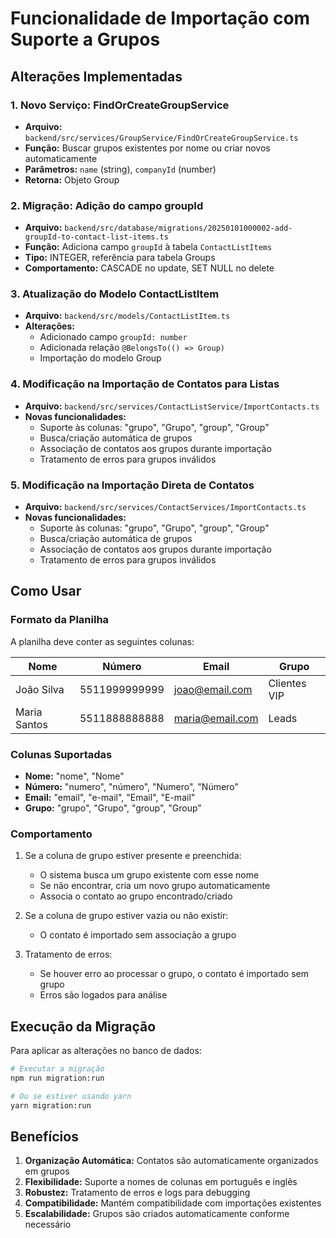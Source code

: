 # Funcionalidade de Importação com Suporte a Grupos

## Alterações Implementadas

### 1. Novo Serviço: FindOrCreateGroupService
- **Arquivo:** `backend/src/services/GroupService/FindOrCreateGroupService.ts`
- **Função:** Buscar grupos existentes por nome ou criar novos automaticamente
- **Parâmetros:** `name` (string), `companyId` (number)
- **Retorna:** Objeto Group

### 2. Migração: Adição do campo groupId
- **Arquivo:** `backend/src/database/migrations/20250101000002-add-groupId-to-contact-list-items.ts`
- **Função:** Adiciona campo `groupId` à tabela `ContactListItems`
- **Tipo:** INTEGER, referência para tabela Groups
- **Comportamento:** CASCADE no update, SET NULL no delete

### 3. Atualização do Modelo ContactListItem
- **Arquivo:** `backend/src/models/ContactListItem.ts`
- **Alterações:**
  - Adicionado campo `groupId: number`
  - Adicionada relação `@BelongsTo(() => Group)`
  - Importação do modelo Group

### 4. Modificação na Importação de Contatos para Listas
- **Arquivo:** `backend/src/services/ContactListService/ImportContacts.ts`
- **Novas funcionalidades:**
  - Suporte às colunas: "grupo", "Grupo", "group", "Group"
  - Busca/criação automática de grupos
  - Associação de contatos aos grupos durante importação
  - Tratamento de erros para grupos inválidos

### 5. Modificação na Importação Direta de Contatos
- **Arquivo:** `backend/src/services/ContactServices/ImportContacts.ts`
- **Novas funcionalidades:**
  - Suporte às colunas: "grupo", "Grupo", "group", "Group"
  - Busca/criação automática de grupos
  - Associação de contatos aos grupos durante importação
  - Tratamento de erros para grupos inválidos

## Como Usar

### Formato da Planilha
A planilha deve conter as seguintes colunas:

| Nome | Número | Email | Grupo |
|------|--------|-------|-------|
| João Silva | 5511999999999 | joao@email.com | Clientes VIP |
| Maria Santos | 5511888888888 | maria@email.com | Leads |

### Colunas Suportadas
- **Nome:** "nome", "Nome"
- **Número:** "numero", "número", "Numero", "Número"
- **Email:** "email", "e-mail", "Email", "E-mail"
- **Grupo:** "grupo", "Grupo", "group", "Group"

### Comportamento
1. Se a coluna de grupo estiver presente e preenchida:
   - O sistema busca um grupo existente com esse nome
   - Se não encontrar, cria um novo grupo automaticamente
   - Associa o contato ao grupo encontrado/criado

2. Se a coluna de grupo estiver vazia ou não existir:
   - O contato é importado sem associação a grupo

3. Tratamento de erros:
   - Se houver erro ao processar o grupo, o contato é importado sem grupo
   - Erros são logados para análise

## Execução da Migração

Para aplicar as alterações no banco de dados:

```bash
# Executar a migração
npm run migration:run

# Ou se estiver usando yarn
yarn migration:run
```

## Benefícios

1. **Organização Automática:** Contatos são automaticamente organizados em grupos
2. **Flexibilidade:** Suporte a nomes de colunas em português e inglês
3. **Robustez:** Tratamento de erros e logs para debugging
4. **Compatibilidade:** Mantém compatibilidade com importações existentes
5. **Escalabilidade:** Grupos são criados automaticamente conforme necessário 